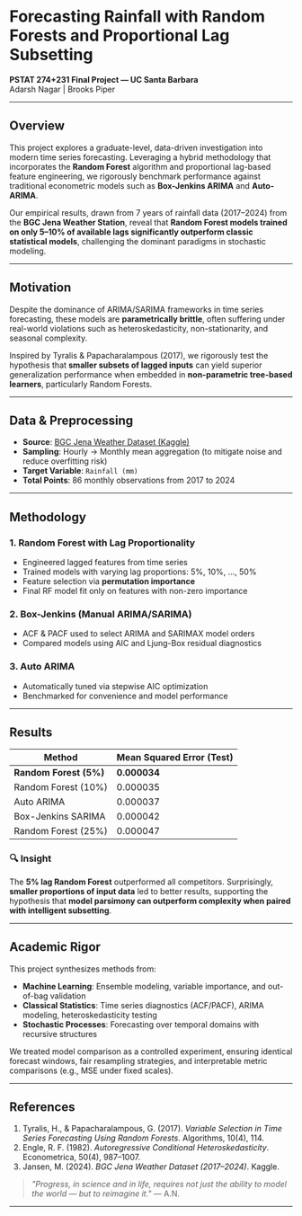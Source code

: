 # Forecasting Rainfall with Random Forests and Proportional Lag Subsetting  
**PSTAT 274+231 Final Project — UC Santa Barbara**  
Adarsh Nagar | Brooks Piper

---

## Overview

This project explores a graduate-level, data-driven investigation into modern time series forecasting. Leveraging a hybrid methodology that incorporates the **Random Forest** algorithm and proportional lag-based feature engineering, we rigorously benchmark performance against traditional econometric models such as **Box-Jenkins ARIMA** and **Auto-ARIMA**.

Our empirical results, drawn from 7 years of rainfall data (2017–2024) from the **BGC Jena Weather Station**, reveal that **Random Forest models trained on only 5–10% of available lags significantly outperform classic statistical models**, challenging the dominant paradigms in stochastic modeling.

---

## Motivation

Despite the dominance of ARIMA/SARIMA frameworks in time series forecasting, these models are **parametrically brittle**, often suffering under real-world violations such as heteroskedasticity, non-stationarity, and seasonal complexity.

Inspired by Tyralis & Papacharalampous (2017), we rigorously test the hypothesis that **smaller subsets of lagged inputs** can yield superior generalization performance when embedded in **non-parametric tree-based learners**, particularly Random Forests.

---

## Data & Preprocessing

- **Source**: [BGC Jena Weather Dataset (Kaggle)](https://www.kaggle.com/datasets/matthewjansen/bgc-jena-weather-station-dataset-20172024)
- **Sampling**: Hourly → Monthly mean aggregation (to mitigate noise and reduce overfitting risk)
- **Target Variable**: `Rainfall (mm)`
- **Total Points**: 86 monthly observations from 2017 to 2024

---

## Methodology

### 1. **Random Forest with Lag Proportionality**
- Engineered lagged features from time series
- Trained models with varying lag proportions: 5%, 10%, ..., 50%
- Feature selection via **permutation importance**
- Final RF model fit only on features with non-zero importance

### 2. **Box-Jenkins (Manual ARIMA/SARIMA)**
- ACF & PACF used to select ARIMA and SARIMAX model orders
- Compared models using AIC and Ljung-Box residual diagnostics

### 3. **Auto ARIMA**
- Automatically tuned via stepwise AIC optimization
- Benchmarked for convenience and model performance

---

## Results

| Method                  | Mean Squared Error (Test) |
|------------------------|---------------------------|
| **Random Forest (5%)** | **0.000034**              |
| Random Forest (10%)    | 0.000035                  |
| Auto ARIMA             | 0.000037                  |
| Box-Jenkins SARIMA     | 0.000042                  |
| Random Forest (25%)    | 0.000047                  |

### 🔍 Insight
The **5% lag Random Forest** outperformed all competitors. Surprisingly, **smaller proportions of input data** led to better results, supporting the hypothesis that **model parsimony can outperform complexity when paired with intelligent subsetting**.

---

## Academic Rigor

This project synthesizes methods from:
- **Machine Learning**: Ensemble modeling, variable importance, and out-of-bag validation
- **Classical Statistics**: Time series diagnostics (ACF/PACF), ARIMA modeling, heteroskedasticity testing
- **Stochastic Processes**: Forecasting over temporal domains with recursive structures

We treated model comparison as a controlled experiment, ensuring identical forecast windows, fair resampling strategies, and interpretable metric comparisons (e.g., MSE under fixed scales).

---

## References

1. Tyralis, H., & Papacharalampous, G. (2017). *Variable Selection in Time Series Forecasting Using Random Forests*. Algorithms, 10(4), 114.  
2. Engle, R. F. (1982). *Autoregressive Conditional Heteroskedasticity*. Econometrica, 50(4), 987–1007.  
3. Jansen, M. (2024). *BGC Jena Weather Dataset (2017–2024)*. Kaggle.  

> *"Progress, in science and in life, requires not just the ability to model the world — but to reimagine it."* — A.N.

---
